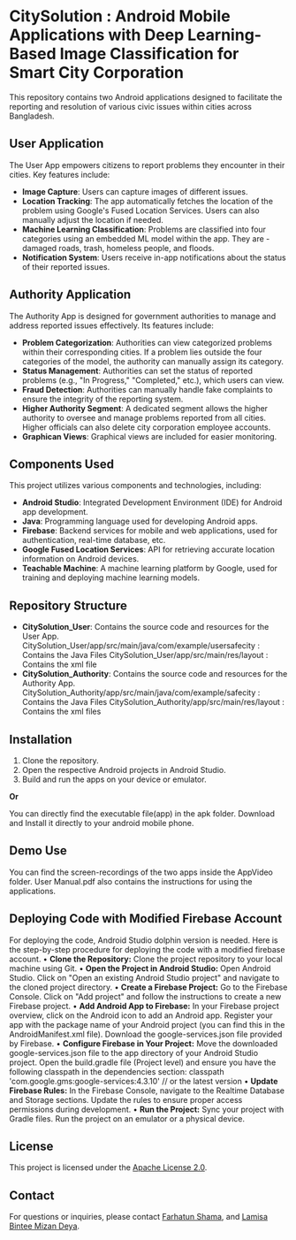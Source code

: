 # CitySolution : Android Mobile Applications with Deep Learning-Based Image Classification for Smart City Corporation

This repository contains two Android applications designed to facilitate the reporting and resolution of various civic issues within cities across Bangladesh. 

## User Application
The User App empowers citizens to report problems they encounter in their cities. Key features include:
- **Image Capture**: Users can capture images of different issues.
- **Location Tracking**: The app automatically fetches the location of the problem using Google's Fused Location Services. Users can also manually adjust the location if needed.
- **Machine Learning Classification**: Problems are classified into four categories using an embedded ML model within the app. They are -damaged roads, trash, homeless people, and floods.
- **Notification System**: Users receive in-app notifications about the status of their reported issues.

## Authority Application
The Authority App is designed for government authorities to manage and address reported issues effectively. Its features include:
- **Problem Categorization**: Authorities can view categorized problems within their corresponding cities. If a problem lies outside the four categories of the model, the authority can manually assign its category.
- **Status Management**: Authorities can set the status of reported problems (e.g., "In Progress," "Completed," etc.), which users can view.
- **Fraud Detection**: Authorities can manually handle fake complaints to ensure the integrity of the reporting system.
- **Higher Authority Segment**: A dedicated segment allows the higher authority to oversee and manage problems reported from all cities. Higher officials can also delete city corporation employee accounts.
- **Graphican Views**: Graphical views are  included for easier monitoring.

## Components Used
This project utilizes various components and technologies, including:

- **Android Studio**: Integrated Development Environment (IDE) for Android app development.
- **Java**: Programming language used for developing Android apps.
- **Firebase**: Backend services for mobile and web applications, used for authentication, real-time database, etc.
- **Google Fused Location Services**: API for retrieving accurate location information on Android devices.
- **Teachable Machine**: A machine learning platform by Google, used for training and deploying machine learning models.

## Repository Structure
- **CitySolution_User**: Contains the source code and resources for the User App.
   CitySolution_User/app/src/main/java/com/example/usersafecity : Contains the Java Files
   CitySolution_User/app/src/main/res/layout : Contains the xml file
- **CitySolution_Authority**: Contains the source code and resources for the Authority App.
   CitySolution_Authority/app/src/main/java/com/example/safecity : Contains the Java Files
   CitySolution_Authority/app/src/main/res/layout : Contains the xml files


## Installation
1. Clone the repository.
2. Open the respective Android projects in Android Studio.
3. Build and run the apps on your device or emulator.
   
**Or**

 You can directly find the executable file(app) in the apk folder. Download and Install it directly to your android mobile phone.

 

 ## Demo Use
  You can find the screen-recordings of the two apps inside the AppVideo folder. 
  User Manual.pdf also contains the instructions for using the applications.

  

## Deploying Code with Modified Firebase Account
For deploying the code, Android Studio dolphin version is needed. Here is the step-by-step procedure for deploying the code with a modified firebase account.
•	**Clone the Repository:**
Clone the project repository to your local machine using Git.
•	**Open the Project in Android Studio:**
Open Android Studio.
Click on "Open an existing Android Studio project" and navigate to the cloned project directory.
•	**Create a Firebase Project:**
Go to the Firebase Console.
Click on "Add project" and follow the instructions to create a new Firebase project.
•	**Add Android App to Firebase:**
In your Firebase project overview, click on the Android icon to add an Android app.
Register your app with the package name of your Android project (you can find this in the AndroidManifest.xml file).
Download the google-services.json file provided by Firebase.
•	**Configure Firebase in Your Project:**
Move the downloaded google-services.json file to the app directory of your Android Studio project.
Open the build.gradle file (Project level) and ensure you have the following classpath in the dependencies section:
classpath 'com.google.gms:google-services:4.3.10' // or the latest version
•	**Update Firebase Rules:**
In the Firebase Console, navigate to the Realtime Database and Storage sections.
Update the rules to ensure proper access permissions during development. 
•	**Run the Project:**
Sync your project with Gradle files.
Run the project on an emulator or a physical device.

 

## License
This project is licensed under the [Apache License 2.0](LICENSE).

## Contact
For questions or inquiries, please contact [Farhatun Shama](mailto:farhatunshama@gmail.com), and [Lamisa Bintee Mizan Deya](mailto:lamisa.deya2001@gmail.com).



